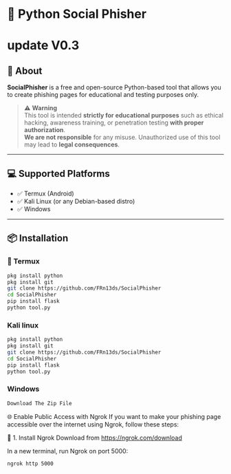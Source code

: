 # 🐍 Python Social Phisher
# update V0.3
## 🎯 About

**SocialPhisher** is a free and open-source Python-based tool that allows you to create phishing pages for educational and testing purposes only.

> ⚠️ **Warning**  
> This tool is intended **strictly for educational purposes** such as ethical hacking, awareness training, or penetration testing **with proper authorization**.  
> **We are not responsible** for any misuse. Unauthorized use of this tool may lead to **legal consequences**.

---

## 💻 Supported Platforms

- ✅ Termux (Android)
- ✅ Kali Linux (or any Debian-based distro)
- ✅ Windows 

---

## 📦 Installation

### 📱 Termux

```bash
pkg install python
pkg install git
git clone https://github.com/FRn13ds/SocialPhisher
cd SocialPhisher
pip install flask
python tool.py
```

### Kali linux

```bash
pkg install python
pkg install git
git clone https://github.com/FRn13ds/SocialPhisher
cd SocialPhisher
pip install flask
python tool.py

```
### Windows 
```bash
Download The Zip File
```
🌐 Enable Public Access with Ngrok
If you want to make your phishing page accessible over the internet using Ngrok, follow these steps:

🔽 1. Install Ngrok
Download from https://ngrok.com/download

In a new terminal, run Ngrok on port 5000:
```
ngrok http 5000
```
